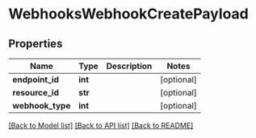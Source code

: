 # WebhooksWebhookCreatePayload

## Properties
Name | Type | Description | Notes
------------ | ------------- | ------------- | -------------
**endpoint_id** | **int** |  | [optional] 
**resource_id** | **str** |  | [optional] 
**webhook_type** | **int** |  | [optional] 

[[Back to Model list]](../README.md#documentation-for-models) [[Back to API list]](../README.md#documentation-for-api-endpoints) [[Back to README]](../README.md)


